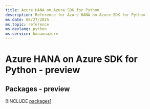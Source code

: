 ```yaml
---
title: Azure HANA on Azure SDK for Python
description: Reference for Azure HANA on Azure SDK for Python
ms.date: 08/27/2025
ms.topic: reference
ms.devlang: python
ms.service: hanaonazure
---
```

# Azure HANA on Azure SDK for Python - preview
## Packages - preview
[!INCLUDE [packages](hana-on-azure-index.md)]